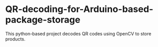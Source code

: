 # QR-decoding-for-Arduino-based-package-storage
This python-based project decodes QR codes using OpenCV to store products.
